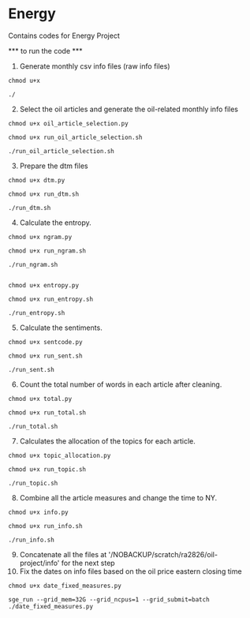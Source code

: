 # Energy

Contains codes for Energy Project


*** to run the code ***

1. Generate monthly csv info files (raw info files)
```
chmod u+x 

./

```
2. Select the oil articles and generate the oil-related monthly info files
```
chmod u+x oil_article_selection.py

chmod u+x run_oil_article_selection.sh

./run_oil_article_selection.sh

```
3. Prepare the dtm files
```
chmod u+x dtm.py

chmod u+x run_dtm.sh 

./run_dtm.sh 

```
4.  Calculate the entropy.
```
chmod u+x ngram.py

chmod u+x run_ngram.sh

./run_ngram.sh


chmod u+x entropy.py

chmod u+x run_entropy.sh

./run_entropy.sh
```
5.  Calculate the sentiments.
```
chmod u+x sentcode.py

chmod u+x run_sent.sh

./run_sent.sh 

```
6.  Count the total number of words in each article after cleaning.
```
chmod u+x total.py

chmod u+x run_total.sh 

./run_total.sh  

```
7.  Calculates the allocation of the topics for each article.
```
chmod u+x topic_allocation.py

chmod u+x run_topic.sh  

./run_topic.sh 

```
8.  Combine all the article measures and change the time to NY.
```
chmod u+x info.py

chmod u+x run_info.sh

./run_info.sh

```
9. Concatenate all the files at '/NOBACKUP/scratch/ra2826/oil-project/info' for the next step
10. Fix the dates on info files based on the oil price eastern closing time 

```
chmod u+x date_fixed_measures.py

sge_run --grid_mem=32G --grid_ncpus=1 --grid_submit=batch ./date_fixed_measures.py
```



